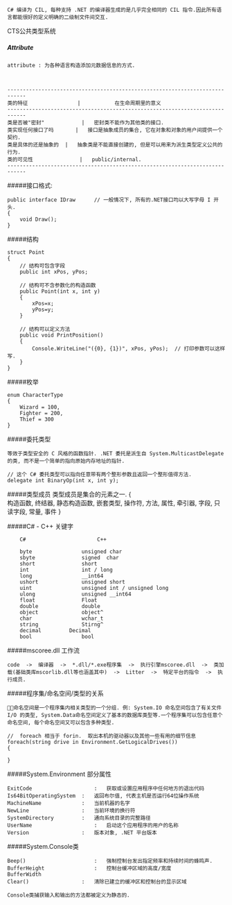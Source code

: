 
	C# 编译为 CIL, 每种支持 .NET 的编译器生成的是几乎完全相同的 CIL 指令.因此所有语言都能很好的定义明确的二级制文件间交互.


CTS公共类型系统



##### Attribute
	
	attribute : 为各种语言构造添加元数据信息的方式.
	


	----------------------------------------------------------------------------
	类的特征				|			在生命周期里的意义
	----------------------------------------------------------------------------
	类是否被"密封"			|	密封类不能作为其他类的接口.
	类实现任何接口了吗		|	接口是抽象成员的集合, 它在对象和对象的用户间提供一个契约.
	类是具体的还是抽象的	|	抽象类是不能直接创建的, 但是可以用来为派生类型定义公共的行为.
	类的可见性				|	public/internal.
	----------------------------------------------------------------------------
	
	
#####接口格式:
	
	public interface IDraw		// 一般情况下, 所有的.NET接口均以大写字母 I 开头.
	{
		void Draw();
	}
	
#####结构

	struct Point 
	{
		// 结构可包含字段
		public int xPos, yPos;
		
		// 结构可不含参数化的构造函数
		public Point(int x, int y)
		{
			xPos=x;
			yPos=y;
		}
		
		// 结构可以定义方法
		public void PrintPosition()
		{
			Console.WriteLine("({0}, {1})", xPos, yPos);  // 打印参数可以这样写.
		}
	}
	
#####枚举

	enum CharacterType
	{
		Wizard = 100,
		Fighter = 200,
		Thief = 300
	}
	
#####委托类型

	等效于类型安全的 C 风格的函数指针. .NET 委托是派生自 System.MulticastDelegate 的类, 而不是一个简单的指向原始内存地址的指针.
	
	// 这个 C# 委托类型可以指向任意带有两个整形参数且返回一个整形值得方法.
	delegate int BinaryOp(int x, int y);
	
#####类型成员
	类型成员是集合的元素之一.
					 {				
						构造函数,
						终结器,
						静态构造函数,
						嵌套类型,
						操作符,
						方法,
						属性,
						牵引器,
						字段,
						只读字段,
						常量,
						事件
					} 
					

#####C# - C++ 关键字
		
		C#	   			  		 C++
			
		byte				unsigned char
		sbyte				signed	char
		short				short
		int					int / long		
		long				__int64
		ushort				unsigned short
		uint				unsigned int / unsigned long
		ulong				unsigned __int64
		float				Float
		double				double
		object				object^
		char				wchar_t
		string				Stirng^
		decimal			Decimal
		bool				bool
		

#####mscoree.dll 工作流
	
	code  ->  编译器  ->  *.dll/*.exe程序集  ->  执行引擎mscoree.dll  ->  类加载(基础类库mscorlib.dll等也涵盖其中)  ->  Litter  ->  特定平台的指令  ->  执行成员.
	

#####程序集/命名空间/类型的关系

	命名空间是一个程序集内相关类型的一个分组. 例: System.IO 命名空间包含了有关文件 I/O 的类型, System.Data命名空间定义了基本的数据库类型等.一个程序集可以包含任意个命名空间, 每个命名空间又可以包含多种类型.
	
	//  foreach 相当于 forin.  取出本机的驱动器以及其他一些有用的细节信息
	foreach(string drive in Environment.GetLogicalDrives())
	{

	}

#####System.Environment 部分属性

	ExitCode				  	:	获取或设置应用程序中任何地方的退出代码
	Is64BitOperatingSystem	:	返回布尔值, 代表主机是否运行64位操作系统
	MachineName				:	当前机器的名字
	NewLine					:	当前环境的换行符
	SystemDirectory			:	通向系统目录的完整路径
	UserName					:	启动这个应用程序的用户的名称
	Version					:	版本对象, .NET 平台版本
	
#####System.Console类

	Beep()						:	强制控制台发出指定频率和持续时间的蜂鸣声.
	BufferHeight				:	控制台缓冲区域的高度/宽度
	BufferWidth
	Clear()					:	清除已建立的缓冲区和控制台的显示区域
	
	Console类捕获输入和输出的方法都被定义为静态的.
	
	
	
	





















